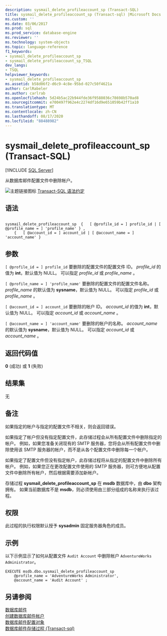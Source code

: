 ```yaml
---
description: sysmail_delete_profileaccount_sp (Transact-SQL)
title: sysmail_delete_profileaccount_sp (Transact-sql) |Microsoft Docs
ms.custom: ''
ms.date: 03/06/2017
ms.prod: sql
ms.prod_service: database-engine
ms.reviewer: ''
ms.technology: system-objects
ms.topic: language-reference
f1_keywords:
- sysmail_delete_profileaccount_sp
- sysmail_delete_profileaccount_sp_TSQL
dev_langs:
- TSQL
helpviewer_keywords:
- sysmail_delete_profileaccount_sp
ms.assetid: b58d06f2-d6c9-4c8e-95bd-027c50f4621a
author: CarlRabeler
ms.author: carlrab
ms.openlocfilehash: 5d24b5ac22b944fde36f9588036c78698b570ad8
ms.sourcegitcommit: e700497f962e4c2274df16d9e651059b42ff1a10
ms.translationtype: MT
ms.contentlocale: zh-CN
ms.lasthandoff: 08/17/2020
ms.locfileid: "88488982"
---
```

# <a name="sysmail_delete_profileaccount_sp-transact-sql"></a>sysmail_delete_profileaccount_sp (Transact-SQL)
[!INCLUDE [SQL Server](../../includes/applies-to-version/sqlserver.md)]

  从数据库邮件配置文件中删除帐户。  
  
 ![主题链接图标](../../database-engine/configure-windows/media/topic-link.gif "“主题链接”图标") [Transact-SQL 语法约定](../../t-sql/language-elements/transact-sql-syntax-conventions-transact-sql.md)  
  
## <a name="syntax"></a>语法  
  
```  
  
sysmail_delete_profileaccount_sp  {   [ @profile_id = ] profile_id | [ @profile_name = ] 'profile_name' } ,  
    {   [ @account_id = ] account_id | [ @account_name = ] 'account_name' }  
```  
  
## <a name="arguments"></a>参数  
`[ @profile_id = ] profile_id` 要删除的配置文件的配置文件 ID。 *profile_id* 的值为 **int**，默认值为 NULL。 可以指定 *profile_id* 或 *profile_name* 。  
  
`[ @profile_name = ] 'profile_name'` 要删除的配置文件的配置文件名称。 *profile_name* 的默认值为 **sysname**，默认值为 NULL。 可以指定 *profile_id* 或 *profile_name* 。  
  
`[ @account_id = ] account_id` 要删除的帐户 ID。 *account_id* 的值为 **int**，默认值为 NULL。 可以指定 *account_id* 或 *account_name* 。  
  
`[ @account_name = ] 'account_name'` 要删除的帐户的名称。 *account_name* 的默认值为 **sysname**，默认值为 NULL。 可以指定 *account_id* 或 *account_name* 。  
  
## <a name="return-code-values"></a>返回代码值  
 **0** (成功) 或 **1** (失败)   
  
## <a name="result-sets"></a>结果集  
 无  
  
## <a name="remarks"></a>备注  
 如果指定的帐户与指定的配置文件不相关，则会返回错误。  
  
 如果指定了帐户但没有指定配置文件，此存储过程会从所有配置文件中删除指定的帐户。 例如，如果您准备关闭现有的 SMTP 服务器，您将会从所有配置文件中删除使用该 SMTP 服务器的帐户，而不是从各个配置文件中删除每一个帐户。  
  
 如果指定了配置文件但没有指定帐户，此存储过程将从指定的配置文件中删除所有帐户。 例如，如果您正在更改配置文件使用的 SMTP 服务器，则可方便地从配置文件中删除所有帐户，然后根据需要添加新帐户。  
  
 存储过程 **sysmail_delete_profileaccount_sp** 在 **msdb** 数据库中，由 **dbo** 架构拥有。 如果当前数据库不是 **msdb**，则必须使用由三部分组成的名称来执行该过程。  
  
## <a name="permissions"></a>权限  
 此过程的执行权限默认授予 **sysadmin** 固定服务器角色的成员。  
  
## <a name="examples"></a>示例  
 以下示例显示了如何从配置文件 `Audit Account` 中删除帐户 `AdventureWorks Administrator`。  
  
```  
EXECUTE msdb.dbo.sysmail_delete_profileaccount_sp  
    @profile_name = 'AdventureWorks Administrator',  
    @account_name = 'Audit Account' ;  
```  
  
## <a name="see-also"></a>另请参阅  
 [数据库邮件](../../relational-databases/database-mail/database-mail.md)   
 [创建数据库邮件帐户](../../relational-databases/database-mail/create-a-database-mail-account.md)   
 [数据库邮件配置对象](../../relational-databases/database-mail/database-mail-configuration-objects.md)   
 [数据库邮件存储过程 &#40;Transact-sql&#41;](../../relational-databases/system-stored-procedures/database-mail-stored-procedures-transact-sql.md)  
  
  
